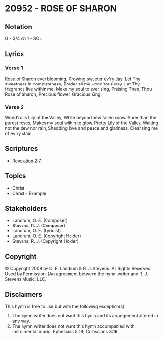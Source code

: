 # 20952 - ROSE OF SHARON

## Notation

G - 3/4 on 1 - SOL

## Lyrics

### Verse 1

Rose of Sharon ever blooming, Growing sweeter ev'ry day. Let Thy sweetness in completeness, Border all my wond'rous way. Let Thy fragrance live within me, Make my soul to ever sing, Praising Thee, Thou Rose of  Sharon, Precious flower, Gracious King. 

### Verse 2

Wond'rous Lily of the Valley, White beyond new fallen snow. Purer than the purest roses, Makes my soul within to glow. Pretty Lily of the Valley, Waiting not the dew nor rain, Shedding love and peace and gladness, Cleansing me of ev'ry stain. 


## Scriptures

- [Revelation 2:7](https://www.biblegateway.com/passage/?search=Revelation%202%3A7)

## Topics

- Christ
- Christ - Example

## Stakeholders

- Landrum, O. E. (Composer)
- Stevens, R. J. (Composer)
- Landrum, O. E. (Lyricist)
- Landrum, O. E. (Copyright Holder)
- Stevens, R. J. (Copyright Holder)

## Copyright

© Copyright 2008 by O. E. Landrum &  R. J. Stevens. All Rights Reserved. Used by Permission.
(An agreement between the hymn writer and R. J. Stevens Music, LLC.)

## Disclaimers

This hymn is free to use but with the following exception(s):
1. The hymn writer does not want this hymn and its arrangement altered in any way.
2. The hymn writer does not want this hymn accompanied with instrumental music.
Ephesians 5:19; Colossians 3:16

